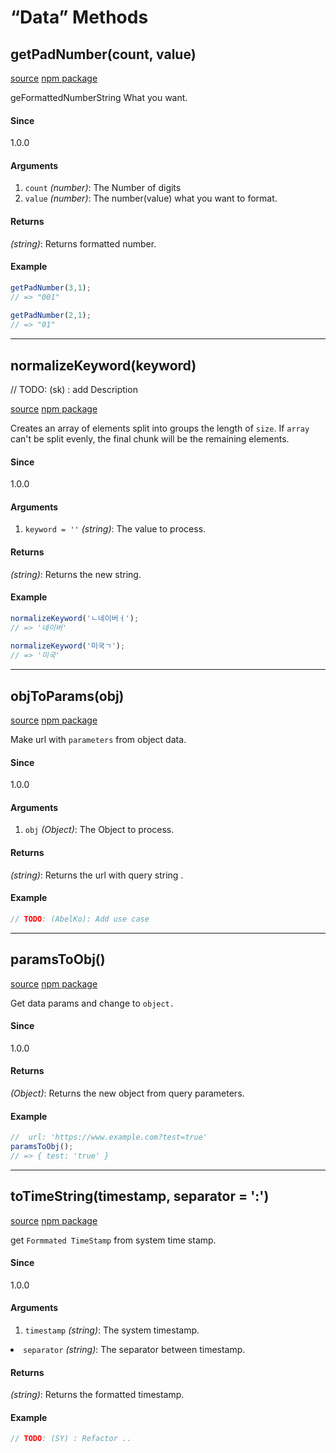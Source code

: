 # &#x201C;Data&#x201D; Methods

## getPadNumber(count, value)
<p><a href="https://github.com/lodash/lodash/blob/4.17.11/lodash.js#L6841">source</a> <a href="https://www.npmjs.com/package/lodash.chunk">npm package</a></p>
<p>geFormattedNumberString What you want.</p>
<h4>Since</h4>
<p>1.0.0</p>
<h4>Arguments</h4>
<ol>
<li><code>count</code> <em>(number)</em>: The Number of digits</li>
<li><code>value</code> <em>(number)</em>: The number(value) what you want to format.</li>
</ol>
<h4>Returns</h4>
<p><em>(string)</em>: Returns formatted number.</p>
<h4>Example</h4>

```js
getPadNumber(3,1);
// => "001"
 
getPadNumber(2,1);
// => "01"
```

<hr>

## normalizeKeyword(keyword)
// TODO: (sk) : add Description 
<p><a href="https://github.com/lodash/lodash/blob/4.17.11/lodash.js#L6841">source</a> <a href="https://www.npmjs.com/package/lodash.chunk">npm package</a></p>
<p>Creates an array of elements split into groups the length of <code>size</code>.
If <code>array</code> can&apos;t be split evenly, the final chunk will be the remaining
elements.</p>
<h4>Since</h4>
<p>1.0.0</p>
<h4>Arguments</h4>
<ol>
<li><code>keyword = ''</code> <em>(string)</em>: The value to process.</li>
</ol>
<h4>Returns</h4>
<p><em>(string)</em>: Returns the new string.</p>
<h4>Example</h4>

```js
normalizeKeyword('ㄴ네이버ㅓ');
// => '네이버'
 
normalizeKeyword('미국ㄱ');
// => '미국'
```

<hr>

## objToParams(obj)
<p><a href="https://github.com/lodash/lodash/blob/4.17.11/lodash.js#L6841">source</a> <a href="https://www.npmjs.com/package/lodash.chunk">npm package</a></p>
<p>Make url with <code>parameters</code> from object data.
</p>
<h4>Since</h4>
<p>1.0.0</p>
<h4>Arguments</h4>
<ol>
<li><code>obj</code> <em>(Object)</em>: The Object to process.</li>
</ol>
<h4>Returns</h4>
<p><em>(string)</em>: Returns the url with query string .</p>
<h4>Example</h4>

```js
// TODO: (AbelKo): Add use case 
```

<hr>

## paramsToObj()
<p><a href="https://github.com/lodash/lodash/blob/4.17.11/lodash.js#L6841">source</a> <a href="https://www.npmjs.com/package/lodash.chunk">npm package</a></p>
<p>Get data params and change to <code>object.</code></p>

<h4>Since</h4>
<p>1.0.0</p>
<h4>Returns</h4>
<p><em>(Object)</em>: Returns the new object from query parameters.</p>
<h4>Example</h4>

```js
//  url: 'https://www.example.com?test=true'
paramsToObj();
// => { test: 'true' }
```

<hr>

## toTimeString(timestamp, separator = ':')
<p><a href="https://github.com/lodash/lodash/blob/4.17.11/lodash.js#L6841">source</a> <a href="https://www.npmjs.com/package/lodash.chunk">npm package</a></p>
<p>get <code>Formmated TimeStamp</code> from system time stamp.</p>

<h4>Since</h4>
<p>1.0.0</p>
<h4>Arguments</h4>
<ol>
<li><code>timestamp</code> <em>(string)</em>: The system timestamp.</li>
</ol>
<li><code>separator</code> <em>(string)</em>: The separator between timestamp.</li>
</ol>
<h4>Returns</h4>
<p><em>(string)</em>: Returns the formatted timestamp.</p>
<h4>Example</h4>

```js
// TODO: (SY) : Refactor ..

```
